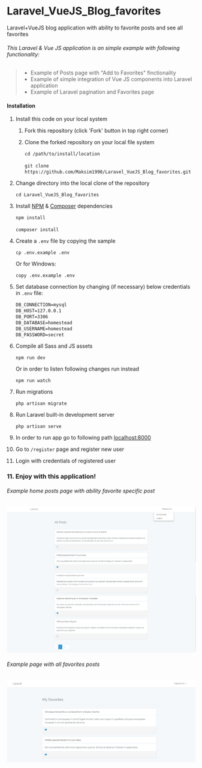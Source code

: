 # Laravel_VueJS_Blog_favorites
Laravel+VueJS blog application with ability to favorite posts and see all favorites

###### This Laravel & Vue JS application is an simple example with following functionality:

> - Example of Posts page with "Add to Favorites" finctionality
> - Example of simple integration of Vue JS components into Laravel application
> - Example of Laravel pagination and Favorites page


#### Installation

1. Install this code on your local system
     
    1. Fork this repository (click 'Fork' button in top right corner)
    2. Clone the forked repository on your local file system
    
        ```
        cd /path/to/install/location
        
        git clone https://github.com/Maksim1990/Laravel_VueJS_Blog_favorites.git
        ```

2. Change directory into the local clone of the repository

    ```
    cd Laravel_VueJS_Blog_favorites
    ```
3. Install [NPM](https://getcomposer.org) & [Composer](https://getcomposer.org) dependencies

    ```
    npm install
    
    composer install
    ```

4. Create a `.env` file by copying the sample

    ```
    cp .env.example .env
    ```
    
    Or for Windows:
    
    ```
    copy .env.example .env
    ```
 3. Set database connection by changing (if necessary) below credentials in `.env` file: 
     ```
    DB_CONNECTION=mysql
    DB_HOST=127.0.0.1
    DB_PORT=3306
    DB_DATABASE=homestead
    DB_USERNAME=homestead
    DB_PASSWORD=secret
    ```
    
  5. Compile all Sass and JS assets
      ```
      npm run dev
      ```
      Or in order to listen following changes run instead
      ```
      npm run watch
      ```
   6. Run migrations
      ```
      php artisan migrate
      ```
   7. Run Laravel built-in development server
      ```
      php artisan serve
      ```
   8. In order to run app go to following path [localhost:8000](http://localhost:8000/)
   
   9. Go to `/register` page and register new user
   
   10. Login with credentials of registered user
   
   ### 11. Enjoy with this application!
    
      
 
 ###### Example home posts page with ability favorite specific post 

![Mockup for feature A](https://raw.githubusercontent.com/Maksim1990/Laravel_VueJS_Blog_favorites/master/storage/git/fav01.png)

###### Example page with all favorites posts

![Mockup for feature A](https://raw.githubusercontent.com/Maksim1990/Laravel_VueJS_Blog_favorites/master/storage/git/fav1.png)
